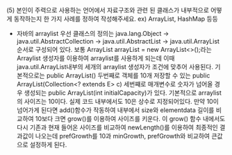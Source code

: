 (5) 본인이 주력으로 사용하는 언어에서 자료구조와 관련 된 클래스가 내부적으로 어떻게 동작하는지 한 가지 사례를 정하여 작성해주세요. ex) ArrayList, HashMap 등등
- 자바의 arraylist
  우선 클래스의 정의는 java.lang.Object -> java.util.AbstractCollection<E> -> java.util.AbstractList<E> -> java.util.ArrayList<E> 순서로 구성되어 있다.
  보통 ArrayList arrayList = new ArrayList<>();라는 Arraylist 생성자를 이용하여 arraylist를 사용하게 되는데
  이때  java.util.ArrayList<E>내부의 세개의 arraylist 생성자가 조건에 맞추어 사용된다.
  기본적으로는 public ArrayList()  두번째로 객체를 10개 저장할 수 있는 public ArrayList(Collection<? extends E> c) 세번쨰로 매개변수로 숫자가 넘어올 경우 생성되는 public ArrayList(int initialCapacity)가 있다.
  기본적으로 arraylist의 사이즈는 10이다. 실제 코드 내부에서도 10은 상수로 지정되어있다.
  만약 10이 넘어가게 된다면 add()함수가 작동하여 내부에서 size와 elementdata 길이를 비교하여 10보다 크면 grow()를 이용하여 사이즈를 키운다.
  이 grow() 함수 내에서도 다시 기존과 현재 들어온 사이즈를 비교하여 newLength()를 이용하여 최종적인 결과값이 나오는데 prefGrowth를 10과 minGrowth, prefGrowth와 비교하여 큰값으로 설정하게 된다. 
